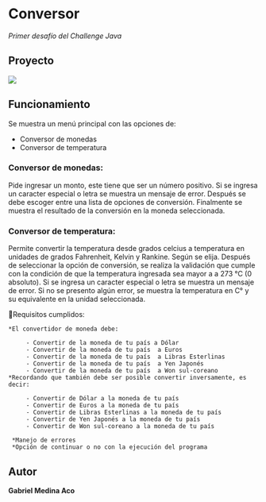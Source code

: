 # **Conversor**
*Primer desafío del Challenge Java*
## Proyecto
![](https://github.com/GabrielMedinaAco/Conversor/blob/eb182f269edde52fd3200878feec3a42af821435/Conversor.gif)

## Funcionamiento
Se muestra un menú principal con las opciones de:
- Conversor de monedas
- Conversor de temperatura

### Conversor de monedas:

Pide ingresar un monto, este tiene que ser un número positivo. Si se ingresa un caracter especial o letra se muestra un mensaje de error. 
Después se debe escoger entre una lista de opciones de conversión. Finalmente se muestra el resultado de la conversión en la moneda seleccionada.

### Conversor de temperatura:
Permite convertir la temperatura desde grados celcius a temperatura en unidades de grados Fahrenheit, Kelvin  y Rankine. Según se elija.
Después de seleccionar la opción de conversión, se realiza la validación que cumple con la condición de que la temperatura ingresada sea mayor a a 273 °C (0 absoluto). Si se ingresa un caracter especial o letra se muestra un mensaje de error.
Si no se presento algún error, se muestra la temperatura en C° y su equivalente en la unidad seleccionada.



🔑Requisitos cumplidos:

    *El convertidor de moneda debe:

         - Convertir de la moneda de tu país a Dólar
         - Convertir de la moneda de tu país  a Euros
         - Convertir de la moneda de tu país  a Libras Esterlinas
         - Convertir de la moneda de tu país  a Yen Japonés
         - Convertir de la moneda de tu país  a Won sul-coreano
    *Recordando que también debe ser posible convertir inversamente, es decir:

         - Convertir de Dólar a la moneda de tu país
         - Convertir de Euros a la moneda de tu país
         - Convertir de Libras Esterlinas a la moneda de tu país
         - Convertir de Yen Japonés a la moneda de tu país
         - Convertir de Won sul-coreano a la moneda de tu país
         
     *Manejo de errores
     *Opción de continuar o no con la ejecución del programa

   




## Autor
**Gabriel Medina Aco**
